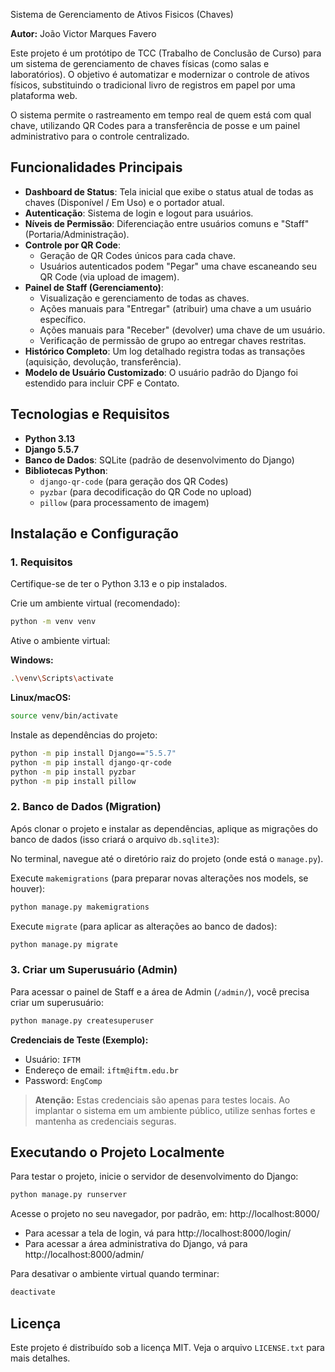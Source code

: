 Sistema de Gerenciamento de Ativos Fisicos (Chaves)

**Autor:** João Victor Marques Favero

Este projeto é um protótipo de TCC (Trabalho de Conclusão de Curso) para um sistema de gerenciamento de chaves físicas (como salas e laboratórios). O objetivo é automatizar e modernizar o controle de ativos físicos, substituindo o tradicional livro de registros em papel por uma plataforma web.

O sistema permite o rastreamento em tempo real de quem está com qual chave, utilizando QR Codes para a transferência de posse e um painel administrativo para o controle centralizado.

## Funcionalidades Principais

- **Dashboard de Status**: Tela inicial que exibe o status atual de todas as chaves (Disponível / Em Uso) e o portador atual.
- **Autenticação**: Sistema de login e logout para usuários.
- **Níveis de Permissão**: Diferenciação entre usuários comuns e "Staff" (Portaria/Administração).
- **Controle por QR Code**:
    - Geração de QR Codes únicos para cada chave.
    - Usuários autenticados podem "Pegar" uma chave escaneando seu QR Code (via upload de imagem).
- **Painel de Staff (Gerenciamento)**:
    - Visualização e gerenciamento de todas as chaves.
    - Ações manuais para "Entregar" (atribuir) uma chave a um usuário específico.
    - Ações manuais para "Receber" (devolver) uma chave de um usuário.
    - Verificação de permissão de grupo ao entregar chaves restritas.
- **Histórico Completo**: Um log detalhado registra todas as transações (aquisição, devolução, transferência).
- **Modelo de Usuário Customizado**: O usuário padrão do Django foi estendido para incluir CPF e Contato.

## Tecnologias e Requisitos

- **Python 3.13**
- **Django 5.5.7**
- **Banco de Dados**: SQLite (padrão de desenvolvimento do Django)
- **Bibliotecas Python**:
    - `django-qr-code` (para geração dos QR Codes)
    - `pyzbar` (para decodificação do QR Code no upload)
    - `pillow` (para processamento de imagem)

## Instalação e Configuração

### 1. Requisitos

Certifique-se de ter o Python 3.13 e o pip instalados.

Crie um ambiente virtual (recomendado):

```bash
python -m venv venv
```

Ative o ambiente virtual:

**Windows:**
```bash
.\venv\Scripts\activate
```

**Linux/macOS:**
```bash
source venv/bin/activate
```

Instale as dependências do projeto:

```bash
python -m pip install Django=="5.5.7"
python -m pip install django-qr-code
python -m pip install pyzbar
python -m pip install pillow
```

### 2. Banco de Dados (Migration)

Após clonar o projeto e instalar as dependências, aplique as migrações do banco de dados (isso criará o arquivo `db.sqlite3`):

No terminal, navegue até o diretório raiz do projeto (onde está o `manage.py`).

Execute `makemigrations` (para preparar novas alterações nos models, se houver):

```bash
python manage.py makemigrations
```

Execute `migrate` (para aplicar as alterações ao banco de dados):

```bash
python manage.py migrate
```

### 3. Criar um Superusuário (Admin)

Para acessar o painel de Staff e a área de Admin (`/admin/`), você precisa criar um superusuário:

```bash
python manage.py createsuperuser
```

**Credenciais de Teste (Exemplo):**
- Usuário: `IFTM`
- Endereço de email: `iftm@iftm.edu.br`
- Password: `EngComp`

> **Atenção:** Estas credenciais são apenas para testes locais. Ao implantar o sistema em um ambiente público, utilize senhas fortes e mantenha as credenciais seguras.

## Executando o Projeto Localmente

Para testar o projeto, inicie o servidor de desenvolvimento do Django:

```bash
python manage.py runserver
```

Acesse o projeto no seu navegador, por padrão, em: http://localhost:8000/

- Para acessar a tela de login, vá para http://localhost:8000/login/
- Para acessar a área administrativa do Django, vá para http://localhost:8000/admin/

Para desativar o ambiente virtual quando terminar:

```bash
deactivate
```

## Licença

Este projeto é distribuído sob a licença MIT. Veja o arquivo `LICENSE.txt` para mais detalhes.

